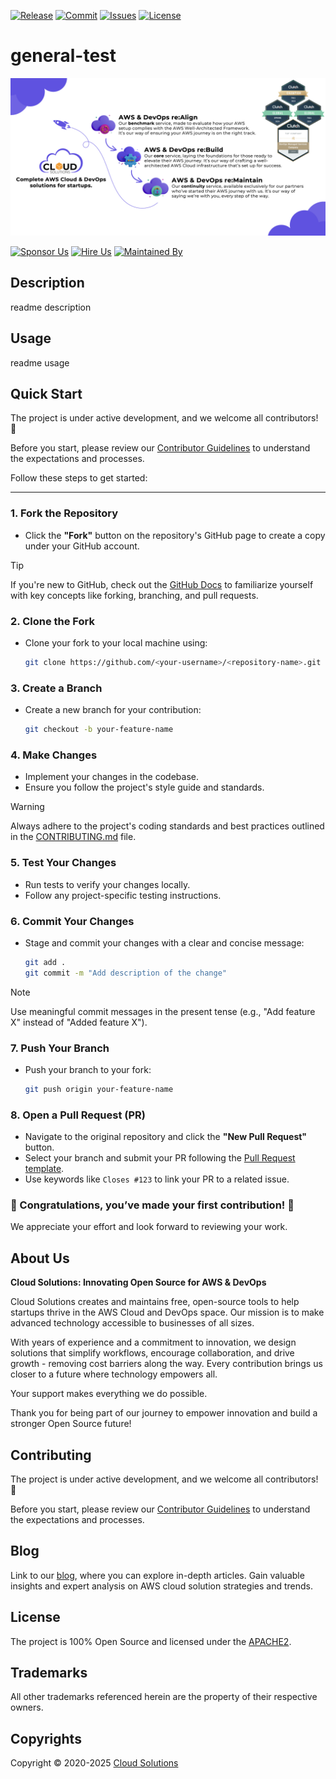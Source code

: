 <!-- markdownlint-disable -->
[![Release](https://img.shields.io/github/v/release/thecloudsolutions/general-test?style=for-the-badge&color=6150E8)](https://github.com/thecloudsolutions/general-test/releases)
[![Commit](https://img.shields.io/github/last-commit/thecloudsolutions/general-test?style=for-the-badge&color=FF9800)](https://github.com/thecloudsolutions/general-test/commits)
[![Issues](https://img.shields.io/github/issues/thecloudsolutions/general-test?style=for-the-badge&color=BB019E)](https://github.com/thecloudsolutions/general-test/issues)
[![License](https://img.shields.io/github/license/thecloudsolutions/general-test?style=for-the-badge&color=3FB950)](https://github.com/thecloudsolutions/general-test/blob/main/LICENSE)


  # general-test

[![Cloud Solutions Banner][banner]](https://thecloudsolutions.com/)

[![Sponsor Us](https://img.shields.io/badge/sponsor_us-FF9800?style=for-the-badge)](https://github.com/sponsors/thecloudsolutions)
[![Hire Us](https://img.shields.io/badge/hire_us-009FD2?style=for-the-badge)](https://thecloudsolutions.com/contact-us)
[![Maintained By](https://img.shields.io/badge/maintained_by-Cloud_Solutions-6150E8?style=for-the-badge)](https://thecloudsolutions.com/)


  ## Description
  readme description




  ## Usage
readme usage




  ## Quick Start
  The project is under active development, and we welcome all contributors! 🎉 
  
Before you start, please review our [Contributor Guidelines](https://github.com/thecloudsolutions/.github/blob/main/CONTRIBUTING.md) to understand the expectations and processes.
  
Follow these steps to get started:
  
---
  
### 1. **Fork the Repository**
  - Click the **"Fork"** button on the repository's GitHub page to create a copy under your GitHub account.

> [!TIP]
> If you're new to GitHub, check out the [GitHub Docs](https://docs.github.com/en/get-started) to familiarize yourself with key concepts like forking, branching, and pull requests.
  
### 2. **Clone the Fork**
   - Clone your fork to your local machine using:
     ```bash
     git clone https://github.com/<your-username>/<repository-name>.git
     ```
  
### 3. **Create a Branch**
   - Create a new branch for your contribution:
     ```bash
     git checkout -b your-feature-name
     ```
  
### 4. **Make Changes**
   - Implement your changes in the codebase.
   - Ensure you follow the project's style guide and standards.
  
> [!WARNING]
> Always adhere to the project's coding standards and best practices outlined in the [CONTRIBUTING.md](https://github.com/thecloudsolutions/.github/blob/main/CONTRIBUTING.md) file.
    
### 5. **Test Your Changes**
   - Run tests to verify your changes locally.
   - Follow any project-specific testing instructions.
    
### 6. **Commit Your Changes**
   - Stage and commit your changes with a clear and concise message:
     ```bash
     git add .
     git commit -m "Add description of the change"
     ```

> [!NOTE]
> Use meaningful commit messages in the present tense (e.g., "Add feature X" instead of "Added feature X").
  
### 7. **Push Your Branch**
   - Push your branch to your fork:
     ```bash
     git push origin your-feature-name
     ```
    
### 8. **Open a Pull Request (PR)**
   - Navigate to the original repository and click the **"New Pull Request"** button.
   - Select your branch and submit your PR following the [Pull Request template](https://github.com/thecloudsolutions/.github/blob/main/.github/PULL_REQUEST_TEMPLATE/pull_request_template.md).
   - Use keywords like `Closes #123` to link your PR to a related issue.
  
### **🎉 Congratulations, you’ve made your first contribution! 🎉**  
We appreciate your effort and look forward to reviewing your work.


  ## About Us
  **Cloud Solutions: Innovating Open Source for AWS & DevOps**

Cloud Solutions creates and maintains free, open-source tools to help startups thrive in the AWS Cloud and DevOps space. Our mission is to make advanced technology accessible to businesses of all sizes.

With years of experience and a commitment to innovation, we design solutions that simplify workflows, encourage collaboration, and drive growth - removing cost barriers along the way. Every contribution brings us closer to a future where technology empowers all.

Your support makes everything we do possible.

Thank you for being part of our journey to empower innovation and build a stronger Open Source future!


  ## Contributing
  The project is under active development, and we welcome all contributors! 🎉 

Before you start, please review our [Contributor Guidelines](CONTRIBUTING.md) to understand the expectations and processes.


  ## Blog
  Link to our [blog](https://thecloudsolutions.com/blog), where you can explore in-depth articles. Gain valuable insights and expert analysis on AWS cloud solution strategies and trends.


  ## License
  The project is 100% Open Source and licensed under the [APACHE2](LICENSE).



  ## Trademarks
  All other trademarks referenced herein are the property of their respective owners.


  ## Copyrights
  Copyright © 2020-2025 [Cloud Solutions](https://thecloudsolutions.com)

[banner]: https://github.com/thecloudsolutions/.github/blob/main/profile/banner.png
